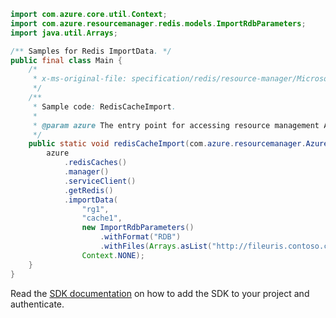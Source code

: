 ```java
import com.azure.core.util.Context;
import com.azure.resourcemanager.redis.models.ImportRdbParameters;
import java.util.Arrays;

/** Samples for Redis ImportData. */
public final class Main {
    /*
     * x-ms-original-file: specification/redis/resource-manager/Microsoft.Cache/stable/2021-06-01/examples/RedisCacheImport.json
     */
    /**
     * Sample code: RedisCacheImport.
     *
     * @param azure The entry point for accessing resource management APIs in Azure.
     */
    public static void redisCacheImport(com.azure.resourcemanager.AzureResourceManager azure) {
        azure
            .redisCaches()
            .manager()
            .serviceClient()
            .getRedis()
            .importData(
                "rg1",
                "cache1",
                new ImportRdbParameters()
                    .withFormat("RDB")
                    .withFiles(Arrays.asList("http://fileuris.contoso.com/pathtofile1")),
                Context.NONE);
    }
}
```

Read the [SDK documentation](https://github.com/Azure/azure-sdk-for-java/blob/azure-resourcemanager_2.15.0/sdk/resourcemanager/azure-resourcemanager/README.md) on how to add the SDK to your project and authenticate.
